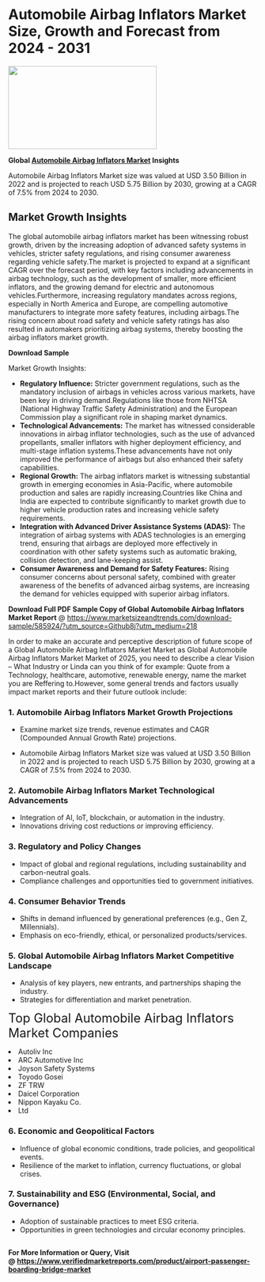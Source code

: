<H1>Automobile Airbag Inflators Market Size, Growth and Forecast from 2024 - 2031</H1><img class="aligncenter size-medium wp-image-584254" src="https://thirdeyenews.in/wp-content/uploads/2024/09/Global-Market-Research-300x168.jpeg" alt="" width="300" height="168" /><p><strong>Global&nbsp;<a href="https://www.marketsizeandtrends.com/download-sample/585924/?utm_source=Github8j?utm_medium=218">Automobile Airbag Inflators Market</a> Insights</strong></p><p>Automobile Airbag Inflators Market size was valued at USD 3.50 Billion in 2022 and is projected to reach USD 5.75 Billion by 2030, growing at a CAGR of 7.5% from 2024 to 2030.</p><p><h2>Market Growth Insights</h2> <p>The global automobile airbag inflators market has been witnessing robust growth, driven by the increasing adoption of advanced safety systems in vehicles, stricter safety regulations, and rising consumer awareness regarding vehicle safety.The market is projected to expand at a significant CAGR over the forecast period, with key factors including advancements in airbag technology, such as the development of smaller, more efficient inflators, and the growing demand for electric and autonomous vehicles.Furthermore, increasing regulatory mandates across regions, especially in North America and Europe, are compelling automotive manufacturers to integrate more safety features, including airbags.The rising concern about road safety and vehicle safety ratings has also resulted in automakers prioritizing airbag systems, thereby boosting the airbag inflators market growth.</p> <p><strong>Download Sample</strong></p> <p>Market Growth Insights:</p> <ul> <li><strong>Regulatory Influence:</strong> Stricter government regulations, such as the mandatory inclusion of airbags in vehicles across various markets, have been key in driving demand.Regulations like those from NHTSA (National Highway Traffic Safety Administration) and the European Commission play a significant role in shaping market dynamics.</li> <li><strong>Technological Advancements:</strong> The market has witnessed considerable innovations in airbag inflator technologies, such as the use of advanced propellants, smaller inflators with higher deployment efficiency, and multi-stage inflation systems.These advancements have not only improved the performance of airbags but also enhanced their safety capabilities.</li> <li><strong>Regional Growth:</strong> The airbag inflators market is witnessing substantial growth in emerging economies in Asia-Pacific, where automobile production and sales are rapidly increasing.Countries like China and India are expected to contribute significantly to market growth due to higher vehicle production rates and increasing vehicle safety requirements.</li> <li><strong>Integration with Advanced Driver Assistance Systems (ADAS):</strong> The integration of airbag systems with ADAS technologies is an emerging trend, ensuring that airbags are deployed more effectively in coordination with other safety systems such as automatic braking, collision detection, and lane-keeping assist.</li> <li><strong>Consumer Awareness and Demand for Safety Features:</strong> Rising consumer concerns about personal safety, combined with greater awareness of the benefits of advanced airbag systems, are increasing the demand for vehicles equipped with superior airbag inflators.</li> </ul> <p><span class=""><strong>Download Full PDF Sample Copy of Global Automobile Airbag Inflators Market Report</strong> @ <a href="https://www.marketsizeandtrends.com/download-sample/585924/?utm_source=Github8j?utm_medium=218" target="_blank">https://www.marketsizeandtrends.com/download-sample/585924/?utm_source=Github8j?utm_medium=218</a></span></p><p>In order to make an accurate and perceptive description of future scope of a Global&nbsp;Automobile Airbag Inflators Market Market as Global&nbsp;Automobile Airbag Inflators Market Market of 2025, you need to describe a clear Vision &ndash; What Industry or Linda can you think of for example: Quote from a Technology, healthcare, automotive, renewable energy, name the market you are Reffering to.However, some general trends and factors usually impact market reports and their future outlook include:</p><h3>1.&nbsp;<strong>Automobile Airbag Inflators Market Growth Projections</strong></h3><ul><li>Examine market size trends, revenue estimates and CAGR (Compounded Annual Growth Rate) projections.</li><li><p>Automobile Airbag Inflators Market size was valued at USD 3.50 Billion in 2022 and is projected to reach USD 5.75 Billion by 2030, growing at a CAGR of 7.5% from 2024 to 2030.</p></li></ul><h3>2.&nbsp;<strong>Automobile Airbag Inflators Market Technological Advancements</strong></h3><ul><li>Integration of AI, IoT, blockchain, or automation in the industry.</li><li>Innovations driving cost reductions or improving efficiency.</li></ul><h3>3.&nbsp;<strong>Regulatory and Policy Changes</strong></h3><ul><li>Impact of global and regional regulations, including sustainability and carbon-neutral goals.</li><li>Compliance challenges and opportunities tied to government initiatives.</li></ul><h3>4.&nbsp;<strong>Consumer Behavior Trends</strong></h3><ul><li>Shifts in demand influenced by generational preferences (e.g., Gen Z, Millennials).</li><li>Emphasis on eco-friendly, ethical, or personalized products/services.</li></ul><h3>5.&nbsp;<strong>Global Automobile Airbag Inflators Market Competitive Landscape</strong></h3><ul><li>Analysis of key players, new entrants, and partnerships shaping the industry.</li><li>Strategies for differentiation and market penetration.</li></ul><p data-pm-slice="1 1 []"><span style="color: inherit; font-family: inherit; font-size: 25px;">Top Global Automobile Airbag Inflators Market Companies</span></p><div class="" data-test-id=""><p><li>Autoliv Inc</li><li> ARC Automotive Inc</li><li> Joyson Safety Systems</li><li> Toyodo Gosei</li><li> ZF TRW</li><li> Daicel Corporation</li><li> Nippon Kayaku Co.</li><li>Ltd</li></p></div><h3>6.&nbsp;<strong>Economic and Geopolitical Factors</strong></h3><ul><li>Influence of global economic conditions, trade policies, and geopolitical events.</li><li>Resilience of the market to inflation, currency fluctuations, or global crises.</li></ul><h3>7.&nbsp;<strong>Sustainability and ESG (Environmental, Social, and Governance)</strong></h3><ul><li>Adoption of sustainable practices to meet ESG criteria.</li><li>Opportunities in green technologies and circular economy principles.</li></ul><h2><strong style="font-size: 14px;">For More Information or Query, Visit @&nbsp;</strong><a style="background-color: #ffffff; font-size: 14px;" href="https://www.marketsizeandtrends.com/report/automobile-airbag-inflators-market/" target="_blank">https://www.verifiedmarketreports.com/product/airport-passenger-boarding-bridge-market</a></h2>